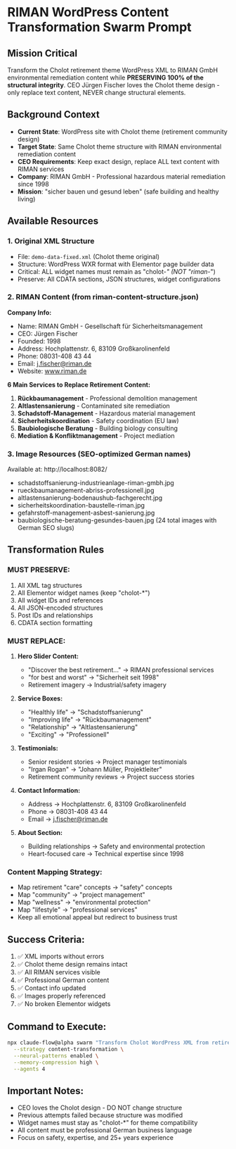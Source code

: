 # RIMAN WordPress Content Transformation Swarm Prompt

## Mission Critical
Transform the Cholot retirement theme WordPress XML to RIMAN GmbH environmental remediation content while **PRESERVING 100% of the structural integrity**. CEO Jürgen Fischer loves the Cholot theme design - only replace text content, NEVER change structural elements.

## Background Context
- **Current State**: WordPress site with Cholot theme (retirement community design)
- **Target State**: Same Cholot theme structure with RIMAN environmental remediation content
- **CEO Requirements**: Keep exact design, replace ALL text content with RIMAN services
- **Company**: RIMAN GmbH - Professional hazardous material remediation since 1998
- **Mission**: "sicher bauen und gesund leben" (safe building and healthy living)

## Available Resources

### 1. Original XML Structure
- File: `demo-data-fixed.xml` (Cholot theme original)
- Structure: WordPress WXR format with Elementor page builder data
- Critical: ALL widget names must remain as "cholot-*" (NOT "riman-*")
- Preserve: All CDATA sections, JSON structures, widget configurations

### 2. RIMAN Content (from riman-content-structure.json)
**Company Info:**
- Name: RIMAN GmbH - Gesellschaft für Sicherheitsmanagement
- CEO: Jürgen Fischer
- Founded: 1998
- Address: Hochplattenstr. 6, 83109 Großkarolinenfeld
- Phone: 08031-408 43 44
- Email: j.fischer@riman.de
- Website: www.riman.de

**6 Main Services to Replace Retirement Content:**
1. **Rückbaumanagement** - Professional demolition management
2. **Altlastensanierung** - Contaminated site remediation  
3. **Schadstoff-Management** - Hazardous material management
4. **Sicherheitskoordination** - Safety coordination (EU law)
5. **Baubiologische Beratung** - Building biology consulting
6. **Mediation & Konfliktmanagement** - Project mediation

### 3. Image Resources (SEO-optimized German names)
Available at: http://localhost:8082/
- schadstoffsanierung-industrieanlage-riman-gmbh.jpg
- rueckbaumanagement-abriss-professionell.jpg
- altlastensanierung-bodenaushub-fachgerecht.jpg
- sicherheitskoordination-baustelle-riman.jpg
- gefahrstoff-management-asbest-sanierung.jpg
- baubiologische-beratung-gesundes-bauen.jpg
(24 total images with German SEO slugs)

## Transformation Rules

### MUST PRESERVE:
1. All XML tag structures
2. All Elementor widget names (keep "cholot-*")
3. All widget IDs and references
4. All JSON-encoded structures
5. Post IDs and relationships
6. CDATA section formatting

### MUST REPLACE:
1. **Hero Slider Content:**
   - "Discover the best retirement..." → RIMAN professional services
   - "for best and worst" → "Sicherheit seit 1998"
   - Retirement imagery → Industrial/safety imagery

2. **Service Boxes:**
   - "Healthly life" → "Schadstoffsanierung"
   - "Improving life" → "Rückbaumanagement"
   - "Relationship" → "Altlastensanierung"
   - "Exciting" → "Professionell"

3. **Testimonials:**
   - Senior resident stories → Project manager testimonials
   - "Irgan Rogan" → "Johann Müller, Projektleiter"
   - Retirement community reviews → Project success stories

4. **Contact Information:**
   - Address → Hochplattenstr. 6, 83109 Großkarolinenfeld
   - Phone → 08031-408 43 44
   - Email → j.fischer@riman.de

5. **About Section:**
   - Building relationships → Safety and environmental protection
   - Heart-focused care → Technical expertise since 1998

### Content Mapping Strategy:
- Map retirement "care" concepts → "safety" concepts
- Map "community" → "project management"
- Map "wellness" → "environmental protection"
- Map "lifestyle" → "professional services"
- Keep all emotional appeal but redirect to business trust

## Success Criteria:
1. ✅ XML imports without errors
2. ✅ Cholot theme design remains intact
3. ✅ All RIMAN services visible
4. ✅ Professional German content
5. ✅ Contact info updated
6. ✅ Images properly referenced
7. ✅ No broken Elementor widgets

## Command to Execute:
```bash
npx claude-flow@alpha swarm "Transform Cholot WordPress XML from retirement to RIMAN environmental remediation content while preserving 100% structural integrity. Read demo-data-fixed.xml and riman-content-structure.json. Replace ONLY text content, never structural elements. Keep all cholot widget names. Output: riman-transformed-final.xml" \
  --strategy content-transformation \
  --neural-patterns enabled \
  --memory-compression high \
  --agents 4
```

## Important Notes:
- CEO loves the Cholot design - DO NOT change structure
- Previous attempts failed because structure was modified
- Widget names must stay as "cholot-*" for theme compatibility
- All content must be professional German business language
- Focus on safety, expertise, and 25+ years experience